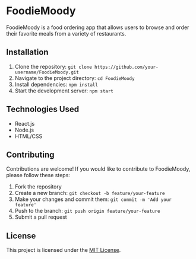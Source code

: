 # FoodieMoody

FoodieMoody is a food ordering app that allows users to browse and order their favorite meals from a variety of restaurants.

## Installation

1. Clone the repository: `git clone https://github.com/your-username/FoodieMoody.git`
2. Navigate to the project directory: `cd FoodieMoody`
3. Install dependencies: `npm install`
4. Start the development server: `npm start`

## Technologies Used

- React.js
- Node.js
- HTML/CSS

## Contributing

Contributions are welcome! If you would like to contribute to FoodieMoody, please follow these steps:

1. Fork the repository
2. Create a new branch: `git checkout -b feature/your-feature`
3. Make your changes and commit them: `git commit -m 'Add your feature'`
4. Push to the branch: `git push origin feature/your-feature`
5. Submit a pull request

## License

This project is licensed under the [MIT License](LICENSE).
